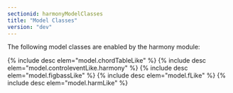 ```yaml
---
sectionid: harmonyModelClasses
title: "Model Classes"
version: "dev"
---
```


The following model classes are enabled by the harmony module:

  
{% include desc elem="model.chordTableLike" %} 
{% include desc elem="model.controleventLike.harmony" %} 
{% include desc elem="model.figbassLike" %} 
{% include desc elem="model.fLike" %} 
{% include desc elem="model.harmLike" %} 
 

